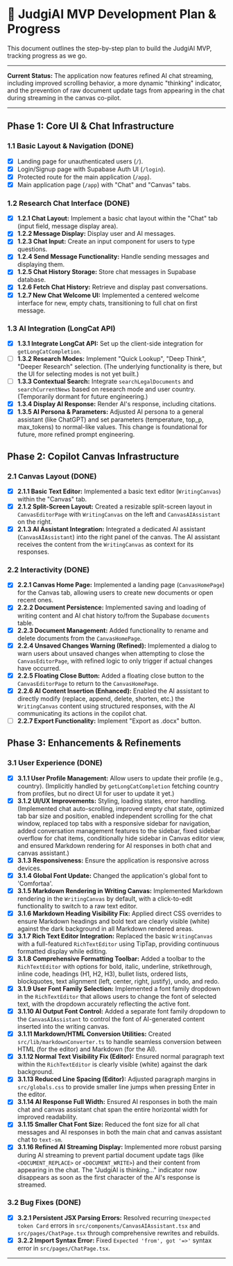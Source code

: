 # 🚀 JudgiAI MVP Development Plan & Progress

This document outlines the step-by-step plan to build the JudgiAI MVP, tracking progress as we go.

---

**Current Status:** The application now features refined AI chat streaming, including improved scrolling behavior, a more dynamic "thinking" indicator, and the prevention of raw document update tags from appearing in the chat during streaming in the canvas co-pilot.

---

## Phase 1: Core UI & Chat Infrastructure

### 1.1 Basic Layout & Navigation (DONE)
- [x] Landing page for unauthenticated users (`/`).
- [x] Login/Signup page with Supabase Auth UI (`/login`).
- [x] Protected route for the main application (`/app`).
- [x] Main application page (`/app`) with "Chat" and "Canvas" tabs.

### 1.2 Research Chat Interface (DONE)
- [x] **1.2.1 Chat Layout:** Implement a basic chat layout within the "Chat" tab (input field, message display area).
- [x] **1.2.2 Message Display:** Display user and AI messages.
- [x] **1.2.3 Chat Input:** Create an input component for users to type questions.
- [x] **1.2.4 Send Message Functionality:** Handle sending messages and displaying them.
- [x] **1.2.5 Chat History Storage:** Store chat messages in Supabase database.
- [x] **1.2.6 Fetch Chat History:** Retrieve and display past conversations.
- [x] **1.2.7 New Chat Welcome UI:** Implemented a centered welcome interface for new, empty chats, transitioning to full chat on first message.

### 1.3 AI Integration (LongCat API)
- [x] **1.3.1 Integrate LongCat API:** Set up the client-side integration for `getLongCatCompletion`.
- [ ] **1.3.2 Research Modes:** Implement "Quick Lookup", "Deep Think", "Deeper Research" selection. (The underlying functionality is there, but the UI for selecting modes is not yet built.)
- [ ] **1.3.3 Contextual Search:** Integrate `searchLegalDocuments` and `searchCurrentNews` based on research mode and user country. (Temporarily dormant for future engineering.)
- [x] **1.3.4 Display AI Response:** Render AI's response, including citations.
- [x] **1.3.5 AI Persona & Parameters:** Adjusted AI persona to a general assistant (like ChatGPT) and set parameters (temperature, top_p, max_tokens) to normal-like values. This change is foundational for future, more refined prompt engineering.

## Phase 2: Copilot Canvas Infrastructure

### 2.1 Canvas Layout (DONE)
- [x] **2.1.1 Basic Text Editor:** Implemented a basic text editor (`WritingCanvas`) within the "Canvas" tab.
- [x] **2.1.2 Split-Screen Layout:** Created a resizable split-screen layout in `CanvasEditorPage` with `WritingCanvas` on the left and `CanvasAIAssistant` on the right.
- [x] **2.1.3 AI Assistant Integration:** Integrated a dedicated AI assistant (`CanvasAIAssistant`) into the right panel of the canvas. The AI assistant receives the content from the `WritingCanvas` as context for its responses.

### 2.2 Interactivity (DONE)
- [x] **2.2.1 Canvas Home Page:** Implemented a landing page (`CanvasHomePage`) for the Canvas tab, allowing users to create new documents or open recent ones.
- [x] **2.2.2 Document Persistence:** Implemented saving and loading of writing content and AI chat history to/from the Supabase `documents` table.
- [x] **2.2.3 Document Management:** Added functionality to rename and delete documents from the `CanvasHomePage`.
- [x] **2.2.4 Unsaved Changes Warning (Refined):** Implemented a dialog to warn users about unsaved changes when attempting to close the `CanvasEditorPage`, with refined logic to only trigger if actual changes have occurred.
- [x] **2.2.5 Floating Close Button:** Added a floating close button to the `CanvasEditorPage` to return to the `CanvasHomePage`.
- [x] **2.2.6 AI Content Insertion (Enhanced):** Enabled the AI assistant to directly modify (replace, append, delete, shorten, etc.) the `WritingCanvas` content using structured responses, with the AI communicating its actions in the copilot chat.
- [ ] **2.2.7 Export Functionality:** Implement "Export as .docx" button.

## Phase 3: Enhancements & Refinements

### 3.1 User Experience (DONE)
- [x] **3.1.1 User Profile Management:** Allow users to update their profile (e.g., country). (Implicitly handled by `getLongCatCompletion` fetching country from profiles, but no direct UI for user to update it yet.)
- [x] **3.1.2 UI/UX Improvements:** Styling, loading states, error handling. (Implemented chat auto-scrolling, improved empty chat state, optimized tab bar size and position, enabled independent scrolling for the chat window, replaced top tabs with a responsive sidebar for navigation, added conversation management features to the sidebar, fixed sidebar overflow for chat items, conditionally hide sidebar in Canvas editor view, and ensured Markdown rendering for AI responses in both chat and canvas assistant.)
- [x] **3.1.3 Responsiveness:** Ensure the application is responsive across devices.
- [x] **3.1.4 Global Font Update:** Changed the application's global font to 'Comfortaa'.
- [x] **3.1.5 Markdown Rendering in Writing Canvas:** Implemented Markdown rendering in the `WritingCanvas` by default, with a click-to-edit functionality to switch to a raw text editor.
- [x] **3.1.6 Markdown Heading Visibility Fix:** Applied direct CSS overrides to ensure Markdown headings and bold text are clearly visible (white) against the dark background in all Markdown rendered areas.
- [x] **3.1.7 Rich Text Editor Integration:** Replaced the basic `WritingCanvas` with a full-featured `RichTextEditor` using TipTap, providing continuous formatted display while editing.
- [x] **3.1.8 Comprehensive Formatting Toolbar:** Added a toolbar to the `RichTextEditor` with options for bold, italic, underline, strikethrough, inline code, headings (H1, H2, H3), bullet lists, ordered lists, blockquotes, text alignment (left, center, right, justify), undo, and redo.
- [x] **3.1.9 User Font Family Selection:** Implemented a font family dropdown in the `RichTextEditor` that allows users to change the font of selected text, with the dropdown accurately reflecting the active font.
- [x] **3.1.10 AI Output Font Control:** Added a separate font family dropdown to the `CanvasAIAssistant` to control the font of AI-generated content inserted into the writing canvas.
- [x] **3.1.11 Markdown/HTML Conversion Utilities:** Created `src/lib/markdownConverter.ts` to handle seamless conversion between HTML (for the editor) and Markdown (for the AI).
- [x] **3.1.12 Normal Text Visibility Fix (Editor):** Ensured normal paragraph text within the `RichTextEditor` is clearly visible (white) against the dark background.
- [x] **3.1.13 Reduced Line Spacing (Editor):** Adjusted paragraph margins in `src/globals.css` to provide smaller line jumps when pressing Enter in the editor.
- [x] **3.1.14 AI Response Full Width:** Ensured AI responses in both the main chat and canvas assistant chat span the entire horizontal width for improved readability.
- [x] **3.1.15 Smaller Chat Font Size:** Reduced the font size for all chat messages and AI responses in both the main chat and canvas assistant chat to `text-sm`.
- [x] **3.1.16 Refined AI Streaming Display:** Implemented more robust parsing during AI streaming to prevent partial document update tags (like `<DOCUMENT_REPLACE>` or `<DOCUMENT_WRITE>`) and their content from appearing in the chat. The "JudgiAI is thinking..." indicator now disappears as soon as the first character of the AI's response is streamed.

### 3.2 Bug Fixes (DONE)
- [x] **3.2.1 Persistent JSX Parsing Errors:** Resolved recurring `Unexpected token Card` errors in `src/components/CanvasAIAssistant.tsx` and `src/pages/ChatPage.tsx` through comprehensive rewrites and rebuilds.
- [x] **3.2.2 Import Syntax Error:** Fixed `Expected 'from', got '=>'` syntax error in `src/pages/ChatPage.tsx`.

---